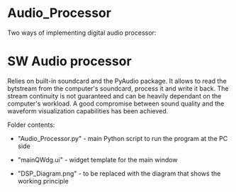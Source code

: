 # Audio_Processor

Two ways of implementing digital audio processor:

# SW Audio processor

Relies on built-in soundcard and the PyAudio package. It allows to read the bytstream from the computer's soundcard, process it and write it back.
The stream continuity is not guaranteed and can be heavily dependant on the computer's workload. A good compromise between sound quality and the
waveform visualization capabilities has been achieved.

Folder contents:

- "Audio_Processor.py" - main Python script to run the program at the PC side

- "mainQWdg.ui" - widget template for the main window

- "DSP_Diagram.png" - to be replaced with the diagram that shows the working principle

